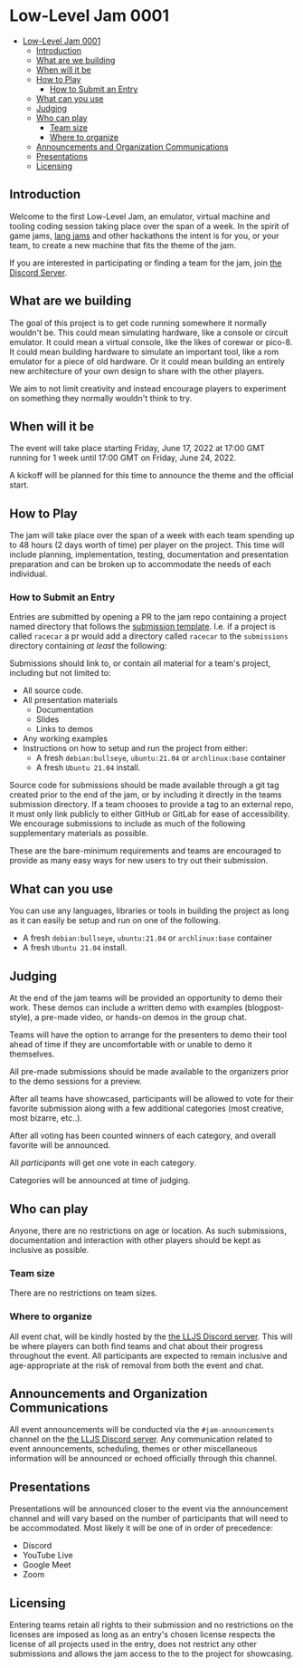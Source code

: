# Low-Level Jam 0001

<!-- TOC -->

- [Low-Level Jam 0001](#low-level-jam-0001)
	- [Introduction](#introduction)
	- [What are we building](#what-are-we-building)
	- [When will it be](#when-will-it-be)
	- [How to Play](#how-to-play)
		- [How to Submit an Entry](#how-to-submit-an-entry)
	- [What can you use](#what-can-you-use)
	- [Judging](#judging)
	- [Who can play](#who-can-play)
		- [Team size](#team-size)
		- [Where to organize](#where-to-organize)
	- [Announcements and Organization Communications](#announcements-and-organization-communications)
	- [Presentations](#presentations)
	- [Licensing](#licensing)

<!-- /TOC -->

## Introduction
Welcome to the first Low-Level Jam, an emulator, virtual machine and tooling coding session taking place over the span of a week. In the spirit of game jams, [lang jams](https://github.com/langjam/langjam) and other hackathons the intent is for you, or your team, to create a new machine that fits the theme of the jam.

If you are interested in participating or finding a team for the jam, join [the Discord Server](https://discord.gg/59tmtaQe3X).

## What are we building
The goal of this project is to get code running somewhere it normally wouldn't be. This could mean simulating hardware, like a console or circuit emulator. It could mean a virtual console, like the likes of corewar or pico-8. It could mean building hardware to simulate an important tool, like a rom emulator for a piece of old hardware. Or it could mean building an entirely new architecture of your own design to share with the other players.

We aim to not limit creativity and instead encourage players to experiment on something they normally wouldn't think to try.

## When will it be
The event will take place starting Friday, June 17, 2022 at 17:00 GMT running for 1 week until 17:00 GMT on Friday, June 24, 2022.

A kickoff will be planned for this time to announce the theme and the official start. 

## How to Play
The jam will take place over the span of a week with each team spending up to 48 hours (2 days worth of time) per player on the project. This time will include planning, implementation, testing, documentation and presentation preparation and can be broken up to accommodate the needs of each individual.

### How to Submit an Entry
Entries are submitted by opening a PR to the jam repo containing a project named directory that follows the [submission template](./submissions/template/README.md). I.e. if a project is called `racecar` a pr would add a directory called `racecar` to the `submissions` directory containing _at least_ the following:

Submissions should link to, or contain all material for a team's project, including but not limited to:

- All source code.
- All presentation materials
  - Documentation
  - Slides
  - Links to demos
- Any working examples
- Instructions on how to setup and run the project from either:
  - A fresh `debian:bullseye`, `ubuntu:21.04` or `archlinux:base` container
  - A fresh `Ubuntu 21.04` install.

Source code for submissions should be made available through a git tag created prior to the end of the jam, or by including it directly in the teams submission directory. If a team chooses to provide a tag to an external repo, it must only link publicly to either GitHub or GitLab for ease of accessibility. We encourage submissions to include as much of the following supplementary materials as possible.

These are the bare-minimum requirements and teams are encouraged to provide as many easy ways for new users to try out their submission.

## What can you use
You can use any languages, libraries or tools in building the project as long as it can easily be setup and run on one of the following.

- A fresh `debian:bullseye`, `ubuntu:21.04` or `archlinux:base` container
- A fresh `Ubuntu 21.04` install.

## Judging
At the end of the jam teams will be provided an opportunity to demo their work. These demos can include a written demo with examples (blogpost-style), a pre-made video, or hands-on demos in the group chat.

Teams will have the option to arrange for the presenters to demo their tool ahead of time if they are uncomfortable with or unable to demo it themselves.

All pre-made submissions should be made available to the organizers prior to the demo sessions for a preview.

After all teams have showcased, participants will be allowed to vote for their favorite submission along with a few additional categories (most creative, most bizarre, etc..).

After all voting has been counted winners of each category, and overall favorite will be announced.

All _participants_ will get one vote in each category.

Categories will be announced at time of judging.

## Who can play
Anyone, there are no restrictions on age or location. As such submissions, documentation and interaction with other players should be kept as inclusive as possible. 

### Team size
There are no restrictions on team sizes.

### Where to organize
All event chat, will be kindly hosted by the [the LLJS Discord server](https://discord.gg/59tmtaQe3X). This will be where players can both find teams and chat about their progress throughout the event. All participants are expected to remain inclusive and age-appropriate at the risk of removal from both the event and chat.

## Announcements and Organization Communications
All event announcements will be conducted via the `#jam-announcements` channel on the [the LLJS Discord server](https://discord.gg/59tmtaQe3X). Any communication related to event announcements, scheduling, themes or other miscellaneous information will be announced or echoed officially through this channel.

## Presentations
Presentations will be announced closer to the event via the announcement channel and will vary based on the number of participants that will need to be accommodated. Most likely it will be one of in order of precedence:

- Discord
- YouTube Live
- Google Meet
- Zoom

## Licensing
Entering teams retain all rights to their submission and no restrictions on the licenses are imposed as long as an entry's chosen license respects the license of all projects used in the entry, does not restrict any other submissions and allows the jam access to the to the project for showcasing.